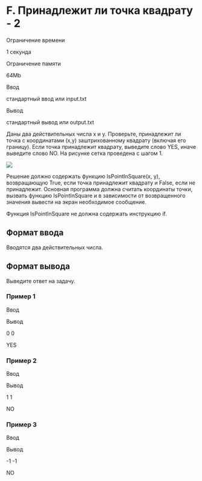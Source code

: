 F. Принадлежит ли точка квадрату - 2
====================================

Ограничение времени

1 секунда

Ограничение памяти

64Mb

Ввод

стандартный ввод или input.txt

Вывод

стандартный вывод или output.txt

Даны два действительных числа x и y. Проверьте, принадлежит ли точка с координатами (x,y) заштрихованному квадрату (включая его границу). Если точка принадлежит квадрату, выведите слово YES, иначе выведите слово NO. На рисунке сетка проведена с шагом 1.

![](/testsys/statement-image?imageId=548a09899b8808f3b463fd378b20b67982e58b921b40df4fa688a4e7bdd98513)

Решение должно содержать функцию IsPointInSquare(x, y), возвращающую True, если точка принадлежит квадрату и False, если не принадлежит. Основная программа должна считать координаты точки, вызвать функцию IsPointInSquare и в зависимости от возвращенного значения вывести на экран необходимое сообщение.

Функция IsPointInSquare не должна содержать инструкцию if.

Формат ввода
------------

Вводятся два действительных числа.

Формат вывода
-------------

Выведите ответ на задачу.

### Пример 1

Ввод

Вывод

0
0

YES

### Пример 2

Ввод

Вывод

1
1

NO

### Пример 3

Ввод

Вывод

\-1
-1

NO